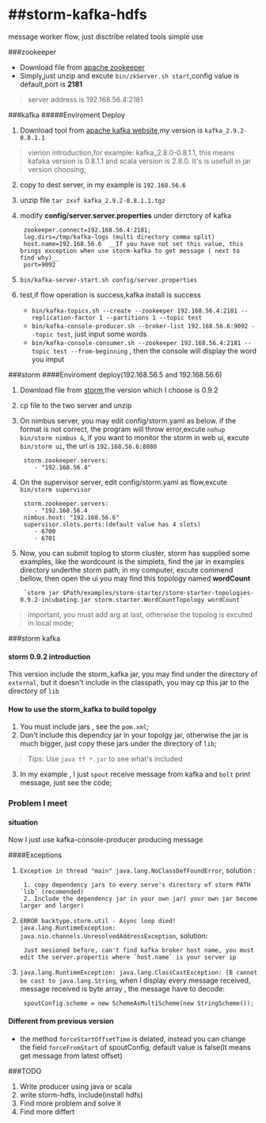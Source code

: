 ##storm-kafka-hdfs
===
message worker flow, just disctribe related tools simple use

###zookeeper
* Download file from [apache zookeeper](http://zookeeper.apache.org/doc/trunk/zookeeperStarted.html#sc_Download)
* Simply,just unzip and excute `bin/zkServer.sh start`,config value is default,port is __2181__

> server address is 192.168.56.4:2181

###kafka
#####Enviroment Deploy
1. Download tool from [apache kafka website](http://kafka.apache.org/downloads.html),my version is `kafka_2.9.2-0.8.1.1`
> vierion introduction,for example: kafka_2.8.0-0.8.1.1,
> this means kafaka version is 0.8.1.1 and scala version is 2.8.0. It's is usefull in jar version choosing;
2. copy to dest server, in my example is `192.168.56.6`
3. unzip file `tar zxvf kafka_2.9.2-0.8.1.1.tgz`
4. modify __config/server.server.properties__ under dirrctory of kafka

        zookeeper.connect=192.168.56.4:2181;
        log.dirs=/tmp/kafka-logs (multi directory comma split)
        host.name=192.168.56.6  __If you have not set this value, this brings exception when use storm-kafka to get message ( next to  find why)__
        port=9092
   
5. `bin/kafka-server-start.sh config/server.properties `
6. test,if flow operation is success,kafka install is success
    *  `bin/kafka-topics.sh --create --zookeeper 192.168.56.4:2181 --replication-factor 1 --partitions 1 --topic test`
    *  `bin/kafka-console-producer.sh --broker-list 192.168.56.6:9092 --topic test`, just input some words 
    * `bin/kafka-console-consumer.sh --zookeeper 192.168.56.4:2181 --topic test --from-beginning` , then the console will display the word you imput
    
###storm
####Enviroment deploy(192.168.56.5 and 192.168.56.6)
1. Download file from [storm](https://storm.incubator.apache.org/downloads.html),the version which I choose is 0.9.2
2. cp file to the two server and unzip
3. On nimbus server, you may edit config/storm.yaml as below. if the format is not correct, the program will throw error,excute `nohup bin/storm nimbus &`, if you want to monitor the storm in web ui, excute `bin/storm ui`, the url is `192.168.56.6:8080`

        storm.zookeeper.servers:
           - "192.168.56.4"
           
4. On the supervisor server, edit config/storm.yaml as flow,excute `bin/storm supervisor`

        storm.zookeeper.servers:
           - "192.168.56.4
        nimbus.host: "192.168.56.6"
        supervisor.slots.ports:(default value has 4 slots)
           - 6700
           - 6701
           
5. Now, you can submit toplog to storm cluster, storm has supplied some examples, like the wordcount is the simplets, find the jar in examples directory underthe storm path, in my computer, excute commend bellow, then open the ui you may find this topology named __wordCount__

        `storm jar $Path/examples/storm-starter/storm-starter-topologies-0.9.2-incubating.jar storm.starter.WordCountTopology wordCount`

> important, you must add arg at last, otherwise the topolog is excuted in local mode;

###storm kafka
#### storm 0.9.2 introduction
This version include the storm_kafka jar, you may find under the directory of `external`, but it doesn't include in the classpath, you may cp this jar to the directory of `lib`
#### How to use the storm_kafka to build topolgy
1. You must include jars , see the `pom.xml`;
2. Don't include this dependcy jar in your topolgy jar, otherwise the jar is much bigger, just copy these jars under the directory of `lib`;
> Tips: Use `java tf *.jar` to see what's included
3. In my example , I just `spout` receive message from kafka and `bolt` print message, just see the code;

### Problem I meet
#### situation
Now I just use kafka-console-producer producing message

####Exceptions
1. `Exception in thread "main" java.lang.NoClassDefFoundError`, solution :

        1. copy dependency jars to every serve's directory of storm PATH `lib` (recomended)
        2. Include the dependency jar in your own jar( your own jar become larger and larger)
    
2. `ERROR backtype.storm.util - Async loop died!
java.lang.RuntimeException: java.nio.channels.UnresolvedAddressException`, solution: 

        Just mesioned before, can't find kafka broker host name, you must edit the server.propertis where `host.name` is your server ip

3. `java.lang.RuntimeException: java.lang.ClassCastException: [B cannot be cast to java.lang.String`, when I display every message received, message received is byte array , the message have to decode:

        spoutConfig.scheme = new SchemeAsMultiScheme(new StringScheme());

#### Different from previous version
* the method `forceStartOffsetTime` is delated, instead you can change the field `forceFromStart` of spoutConfig, default value is false(It means get message from latest offset)

###TODO
1. Write producer using java or scala
2. write storm-hdfs, include(install hdfs)
3. Find more problem and solve it
4. Find more differt
